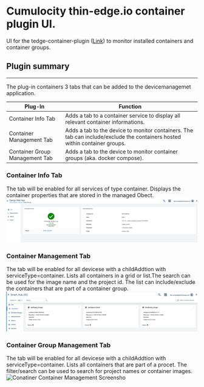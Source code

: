 # Cumulocity thin-edge.io container plugin UI.

UI for the tedge-container-plugin ([Link](https://github.com/thin-edge/tedge-container-plugin)) to monitor installed containers and container groups.

## Plugin summary
-----
The plug-in containers 3 tabs that can be added to the devicemanagemet application.

| Plug-In  | Function |
|----------|----------|
|Container Info Tab|Adds a tab to a container service to display all relevant container informations.|
|Container Management Tab|Adds a tab to the device to monitor containers. The tab can include/exclude the containers hosted within container groups.|
|Container Group Management Tab| Adds a tab to the device to monitor container groups (aka. docker compose).|

### Container Info Tab
The tab will be enabled for all services of type container. Displays the container properties that are stored in the managed Obect.
![Conatiner Info Screenshot](./doc/container-info.png)

### Container Management Tab
The tab will be enabled for all devicese with a childAddtion with serviceType=container. Lists all containers in a grid or list.The search can be used for the image name and the project id. The list can include/exclude the containers that are part of a container group.
![Conatiner Container Management Screensho](./doc/container-management.png)

### Container Group Management Tab
The tab will be enabled for all devicese with a childAddtion with serviceType=container. Lists all containers that are part of a procet. The filter/search can be used to search for project names or container images.
![Conatiner Container Management Screensho](./doc/container-group-management.png.png)